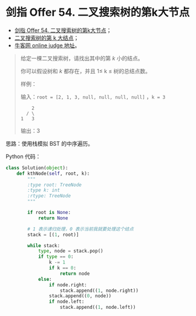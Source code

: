 # 剑指 Offer 54. 二叉搜索树的第k大节点

+ [剑指 Offer 54. 二叉搜索树的第k大节点](https://leetcode-cn.com/problems/er-cha-sou-suo-shu-de-di-kda-jie-dian-lcof/)；
+ [二叉搜索树的第 k 大结点](https://www.acwing.com/problem/content/66/)；
+ [牛客网 online judge 地址](https://www.nowcoder.com/practice/ef068f602dde4d28aab2b210e859150a?tpId=13&tqId=11215&tPage=4&rp=4&ru=/ta/coding-interviews&qru=/ta/coding-interviews/question-ranking)。





> 给定一棵二叉搜索树，请找出其中的第 $k$ 小的结点。
>
> 你可以假设树和 $k$ 都存在，并且 1≤ k ≤ 树的总结点数。
>
> 样例：
>
> 输入：`root = [2, 1, 3, null, null, null, null]` ，`k = 3`
>
> ```
>     2
>   / \
> 1   3
> ```
>
> 输出：3

思路：使用栈模拟 BST 的中序遍历。

Python 代码：

```python
class Solution(object):
    def kthNode(self, root, k):
        """
        :type root: TreeNode
        :type k: int
        :rtype: TreeNode
        """

        if root is None:
            return None

        # 1 表示递归处理，0 表示当前我就要处理这个结点
        stack = [(1, root)]

        while stack:
            type, node = stack.pop()
            if type == 0:
                k -= 1
                if k == 0:
                    return node
            else:
                if node.right:
                    stack.append((1, node.right))
                stack.append((0, node))
                if node.left:
                    stack.append((1, node.left))
```

<script src='https://cdnjs.cloudflare.com/ajax/libs/mathjax/2.7.5/MathJax.js?config=TeX-MML-AM_CHTML' async></script>

<script type="text/x-mathjax-config">
MathJax.Hub.Config({
tex2jax: {
  inlineMath: [['$','$'], ['\\(','\\)']],
  processEscapes: true
  },
displayAlign : "left",
TeX: {
        equationNumbers: {
            autoNumber: "all",
            useLabelIds: true
        }
    },
    "HTML-CSS": {
        linebreaks: {
            automatic: true
        },
        scale: 100,
        styles: {
          ".MathJax_Display": {
            "text-align": "left",
            "width" : "auto",
            "margin": "10px 0px 10px 0px !important",
            "background-color": "#f5f5f5 !important",
            "border-radius": "3px !important",
            border:  "1px solid #ccc !important",
            padding: "5px 5px 5px 5px !important"
          },
          ".MathJax": {
            "background-color": "#f5f5f5 !important",
            padding: "2px 2px 2px 2px !important"
          }
        }
    },
    SVG: {
        linebreaks: {
            automatic: true
        }
    }
});
</script>